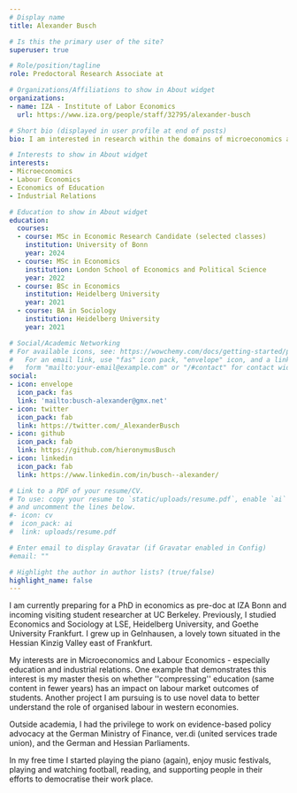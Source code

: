 ```yaml
---
# Display name
title: Alexander Busch

# Is this the primary user of the site?
superuser: true

# Role/position/tagline
role: Predoctoral Research Associate at

# Organizations/Affiliations to show in About widget
organizations:
- name: IZA - Institute of Labor Economics
  url: https://www.iza.org/people/staff/32795/alexander-busch

# Short bio (displayed in user profile at end of posts)
bio: I am interested in research within the domains of microeconomics and labour economics, such as the economics of education and industrial relations. 

# Interests to show in About widget
interests:
- Microeconomics
- Labour Economics
- Economics of Education
- Industrial Relations

# Education to show in About widget
education:
  courses:
  - course: MSc in Economic Research Candidate (selected classes)
    institution: University of Bonn
    year: 2024
  - course: MSc in Economics
    institution: London School of Economics and Political Science
    year: 2022
  - course: BSc in Economics
    institution: Heidelberg University
    year: 2021
  - course: BA in Sociology
    institution: Heidelberg University
    year: 2021

# Social/Academic Networking
# For available icons, see: https://wowchemy.com/docs/getting-started/page-builder/#icons
#   For an email link, use "fas" icon pack, "envelope" icon, and a link in the
#   form "mailto:your-email@example.com" or "/#contact" for contact widget.
social:
- icon: envelope
  icon_pack: fas
  link: 'mailto:busch-alexander@gmx.net'
- icon: twitter
  icon_pack: fab
  link: https://twitter.com/_AlexanderBusch
- icon: github
  icon_pack: fab
  link: https://github.com/hieronymusBusch
- icon: linkedin
  icon_pack: fab
  link: https://www.linkedin.com/in/busch--alexander/

# Link to a PDF of your resume/CV.
# To use: copy your resume to `static/uploads/resume.pdf`, enable `ai` icons in `params.toml`,
# and uncomment the lines below.
#- icon: cv
#  icon_pack: ai
#  link: uploads/resume.pdf

# Enter email to display Gravatar (if Gravatar enabled in Config)
#email: ""

# Highlight the author in author lists? (true/false)
highlight_name: false
---
```


I am currently preparing for a PhD in economics as pre-doc at IZA Bonn and incoming visiting student researcher at UC Berkeley. Previously, I studied Economics and Sociology at LSE, Heidelberg University, and Goethe University Frankfurt. I grew up in Gelnhausen, a lovely town situated in the Hessian Kinzig Valley east of Frankfurt. 

My interests are in Microeconomics and Labour Economics - especially education and industrial relations. One example that demonstrates this interest is my master thesis on whether ''compressing'' education (same content in fewer years) has an impact on labour market outcomes of students. Another project I am pursuing is to use novel data to better understand the role of organised labour in western economies. 

Outside academia, I had the privilege to work on evidence-based policy advocacy at the German Ministry of Finance, ver.di (united services trade union), and the German and Hessian Parliaments. 

In my free time I started playing the piano (again), enjoy music festivals, playing and watching football, reading, and supporting people in their efforts to democratise their work place. 
